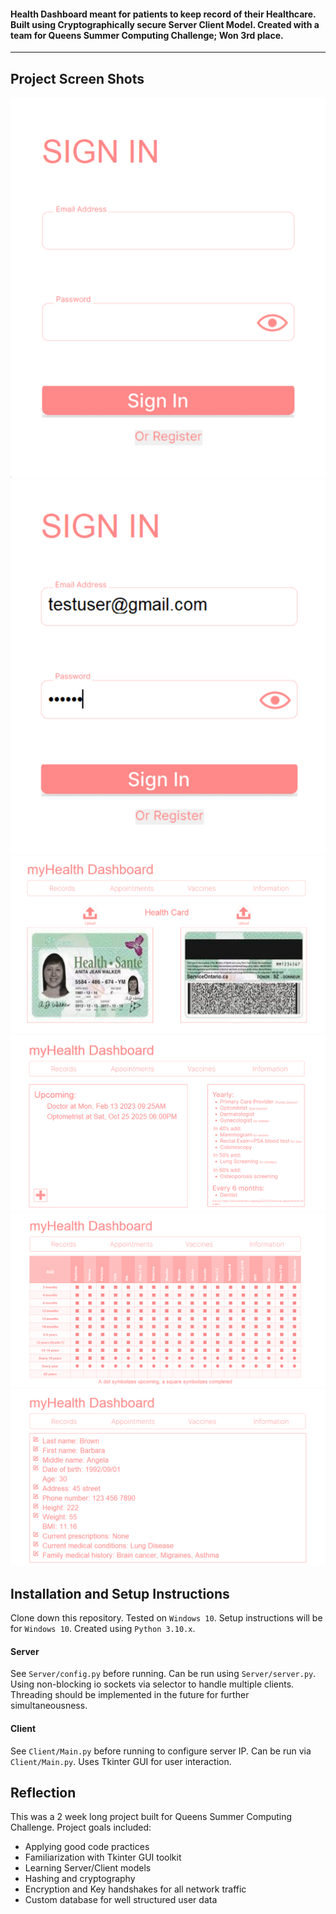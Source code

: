 #### Health Dashboard meant for patients to keep record of their Healthcare. Built using Cryptographically secure Server Client Model. Created with a team for Queens Summer Computing Challenge; Won 3rd place.

___

## Project Screen Shots

![ALT](https://github.com/RamyPoe/QueensGroupProject/blob/main/images/1.png?raw=true)
![ALT](https://github.com/RamyPoe/QueensGroupProject/blob/main/images/2.png?raw=true)
![ALT](https://github.com/RamyPoe/QueensGroupProject/blob/main/images/3.png?raw=true)
![ALT](https://github.com/RamyPoe/QueensGroupProject/blob/main/images/4.png?raw=true)
![ALT](https://github.com/RamyPoe/QueensGroupProject/blob/main/images/5.png?raw=true)
![ALT](https://github.com/RamyPoe/QueensGroupProject/blob/main/images/6.png?raw=true)


## Installation and Setup Instructions

Clone down this repository. Tested on `Windows 10`. Setup instructions will be for `Windows 10`. Created using `Python 3.10.x`.

#### Server

See `Server/config.py` before running. Can be run using `Server/server.py`. Using non-blocking io sockets via selector to handle multiple clients. Threading should be implemented in the future for further simultaneousness.

#### Client

See `Client/Main.py` before running to configure server IP. Can be run via `Client/Main.py`. Uses Tkinter GUI for user interaction.


## Reflection

This was a 2 week long project built for Queens Summer Computing Challenge. Project goals included:  
 - Applying good code practices
 - Familiarization with Tkinter GUI toolkit
 - Learning Server/Client models
 - Hashing and cryptography
 - Encryption and Key handshakes for all network traffic
 - Custom database for well structured user data
